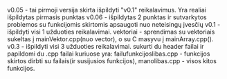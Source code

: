 v0.05 - tai pirmoji versija skirta išpildyti "v0.1" reikalavimus. Yra realiai išpildytas pirmasis punktas
v0.06 - išpildytas 2 punktas ir sutvarkytos problemos su funkcijomis skirtomis apsaugoti nuo neteisingų įvesčių
v0.1 - išpildyti visi 1 užduoties reikalavimai. vektoriai - sprendimas su vektoriais sukeltas į mainVektor.cpp(nuo vector), o su C masyvu į mainArray.cpp().
v0.3 - išpildyti visi 3 užduoties reikalavimai. sukurti du header failai ir papildomi du .cpp failai kuriuose yra: failufunkcijoslibas.cpp - funkcijos skirtos dirbti su failais(ir susijusios funkcijos), manolibas.cpp - visos kitos funkcijos.
